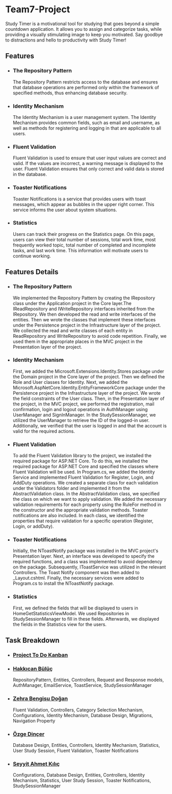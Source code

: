 # Team7-Project

Study Timer is a motivational tool for studying that goes beyond a simple countdown application. It allows you to assign and categorize tasks, while providing a visually stimulating image to keep you motivated. Say goodbye to distractions and hello to productivity with Study Timer!


## Features

- ### The Repository Pattern
    The Repository Pattern restricts access to the database and ensures that database operations are performed only within the framework of specified methods, thus enhancing database security.
- ### Identity Mechanism
    The Identity Mechanism is a user management system. The Identity Mechanism provides common fields, such as email and username, as well as methods for registering and logging in that are applicable to all users.
- ### Fluent Validation
    Fluent Validation is used to ensure that user input values are correct and valid. If the values are incorrect, a warning message is displayed to the user. Fluent Validation ensures that only correct and valid data is stored in the database.
- ### Toaster Notifications
    Toaster Notifications is a service that provides users with toast messages, which appear as bubbles in the upper right corner. This service informs the user about system situations.
- ### Statistics
    Users can track their progress on the Statistics page. On this page, users can view their total number of sessions, total work time, most frequently worked topic, total number of completed and incomplete tasks, and last work time. This information will motivate users to continue working.

## Features Details

- ### The Repository Pattern
    We implemented the Repository Pattern by creating the IRepository class under the Application project in the Core layer.The IReadRepository and IWriteRepository interfaces inherited from the IRepository. We then developed the read and write interfaces of the entities. Then we wrote the classes that implement these interfaces under the Persistence project in the Infrastructure layer of the project. We collected the read and write classes of each entity in ReadRepository and WriteRepository to avoid code repetition. Finally, we used them in the appropriate places in the MVC project in the Presentation layer of the project.
- ### Identity Mechanism
    First, we added the Microsoft.Extensions.Identity.Stores package under the Domain project in the Core layer of the project. Then we defined the Role and User classes for Identity. Next, we added the Microsoft.AspNetCore.Identity.EntityFrameworkCore package under the Persistence project in the Infrastructure layer of the project. We wrote the field constraints of the User class. Then, in the Presentation layer of the project, in the MVC project, we performed the registration, mail confirmation, login and logout operations in AuthManager using UserManager and SignInManager. In the StudySessionManager, we utilized the UserManager to retrieve the ID of the logged-in user. Additionally, we verified that the user is logged in and that the account is valid for the required actions.
- ### Fluent Validation
    To add the Fluent Validation library to the project, we installed the required package for ASP.NET Core. To do this, we installed the required package for ASP.NET Core and specified the classes where Fluent Validation will be used. In Program.cs, we added the Identity Service and implemented Fluent Validation for Register, Login, and AddDuty operations.   We created a separate class for each validation under the Validators folder and implemented it from the AbstractValidation class. In the AbstractValidation class, we specified the class on which we want to apply validation. We added the necessary validation requirements for each property using the RuleFor method in the constructor and the appropriate validation methods. Toaster notifications are also included.  In each class, we identified the properties that require validation for a specific operation (Register, Login, or addDuty).
- ### Toaster Notifications
    Initially, the NToastNotify package was installed in the MVC project's Presentation layer. Next, an interface was developed to specify the required functions, and a class was implemented to avoid dependency on the package. Subsequently, IToastService was utilized in the relevant Controllers. The Toast Notify component was then added to _Layout.cshtml. Finally, the necessary services were added to Program.cs to install the NToastNotify package.
- ### Statistics
    First, we defined the fields that will be displayed to users in HomeGetStatisticsViewModel. We used Repositories in StudySessionManager to fill in these fields. Afterwards, we displayed the fields in the Statistics view for the users.

## Task Breakdown
- ### [Project To Do Kanban](https://github.com/users/ozgedincer/projects/2)
  
- ### [Hakkıcan Bülüç](https://github.com/MrBuluc)
    RepositoryPattern, Entities, Controllers, Request and Response models, AuthManager, EmailService, ToastService, StudySessionManager
- ### [Zehra Bengisu Doğan](https://github.com/Bengisoo)
    Fluent Validation, Controllers, Category Selection Mechanism, Configurations, Identity Mechanism, Database Design, Migrations, Navigation Property
- ### [Özge Dinçer](https://github.com/ozgedincer)
    Database Design, Entities, Controllers, Identity Mechanism, Statistics, User Study Session, Fluent Validation, Toaster Notifications
- ### [Seyyit Ahmet Kılıç](https://github.com/sahmett)
    Configurations, Database Design, Entities, Controllers, Identity Mechanism, Statistics, User Study Session, Toaster Notifications, StudySessionManager




